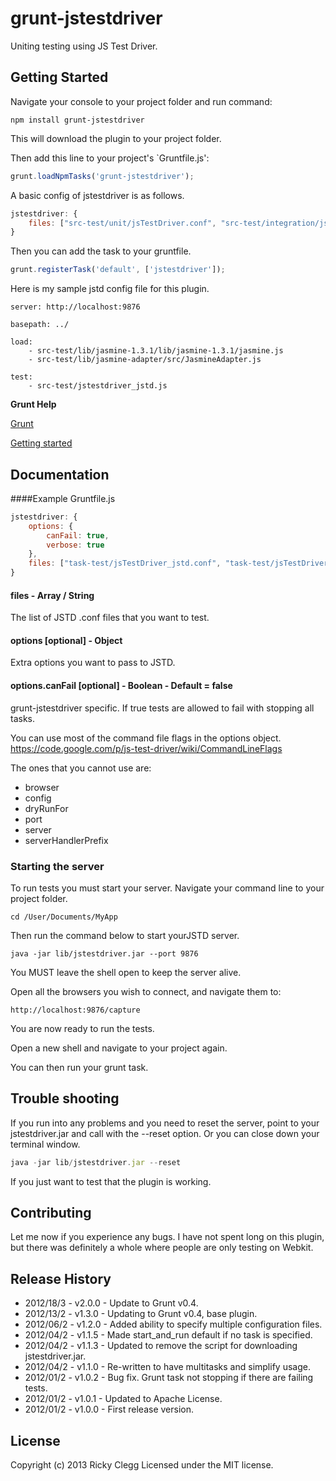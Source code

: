 # grunt-jstestdriver

Uniting testing using JS Test Driver.

## Getting Started
Navigate your console to your project folder and run command:

```
npm install grunt-jstestdriver
```

This will download the plugin to your project folder.

Then add this line to your project's `Gruntfile.js':

```javascript
grunt.loadNpmTasks('grunt-jstestdriver');
```

A basic config of jstestdriver is as follows.

```javascript
jstestdriver: {
    files: ["src-test/unit/jsTestDriver.conf", "src-test/integration/jsTestDriver.conf"]
}
```

Then you can add the task to your gruntfile.

```javascript
grunt.registerTask('default', ['jstestdriver']);
```

Here is my sample jstd config file for this plugin.

```
server: http://localhost:9876

basepath: ../

load:
    - src-test/lib/jasmine-1.3.1/lib/jasmine-1.3.1/jasmine.js
    - src-test/lib/jasmine-adapter/src/JasmineAdapter.js

test:
    - src-test/jstestdriver_jstd.js
```

**Grunt Help**

[Grunt](http://gruntjs.com/)

[Getting started](http://gruntjs.com/getting-started)

## Documentation

####Example Gruntfile.js

```javascript
jstestdriver: {
    options: {
        canFail: true,
        verbose: true
    },
    files: ["task-test/jsTestDriver_jstd.conf", "task-test/jsTestDriver_jas.conf"
}
```

#### files - Array / String
The list of JSTD .conf files that you want to test.

#### options [optional] - Object
Extra options you want to pass to JSTD.

#### options.canFail [optional] - Boolean - Default = false
grunt-jstestdriver specific. If true tests are allowed to fail with stopping all tasks.

You can use most of the command file flags in the options object.
https://code.google.com/p/js-test-driver/wiki/CommandLineFlags

The ones that you cannot use are:

* browser
* config
* dryRunFor
* port
* server
* serverHandlerPrefix

### Starting the server

To run tests you must start your server. Navigate your command line to your project folder.

```
cd /User/Documents/MyApp
```

Then run the command below to start yourJSTD server.

```
java -jar lib/jstestdriver.jar --port 9876
```

You MUST leave the shell open to keep the server alive.

Open all the browsers you wish to connect, and navigate them to:

```
http://localhost:9876/capture
```

You are now ready to run the tests.

Open a new shell and navigate to your project again.

You can then run your grunt task.

## Trouble shooting

If you run into any problems and you need to reset the server, point to your jstestdriver.jar and call with the --reset option.
Or you can close down your terminal window.

```javascript
java -jar lib/jstestdriver.jar --reset
```

If you just want to test that the plugin is working.

## Contributing
Let me now if you experience any bugs. I have not spent long on this plugin, but there was definitely a whole where people are only testing on Webkit.


## Release History
* 2012/18/3 - v2.0.0 - Update to Grunt v0.4.
* 2012/13/2 - v1.3.0 - Updating to Grunt v0.4, base plugin.
* 2012/06/2 - v1.2.0 - Added ability to specify multiple configuration files.
* 2012/04/2 - v1.1.5 - Made start_and_run default if no task is specified.
* 2012/04/2 - v1.1.3 - Updated to remove the script for downloading jstestdriver.jar.
* 2012/04/2 - v1.1.0 - Re-written to have multitasks and simplify usage.
* 2012/01/2 - v1.0.2 - Bug fix. Grunt task not stopping if there are failing tests.
* 2012/01/2 - v1.0.1 - Updated to Apache License.
* 2012/01/2 - v1.0.0 - First release version.


## License
Copyright (c) 2013 Ricky Clegg
Licensed under the MIT license.